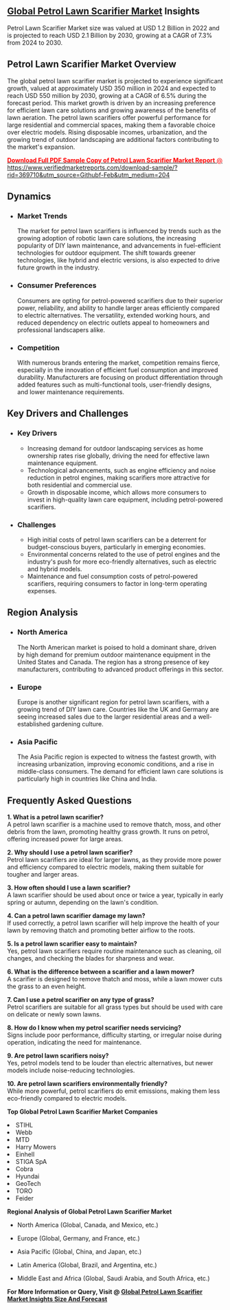 <h2><a href="https://www.verifiedmarketreports.com/download-sample/?rid=369710&amp;utm_source=Githubf&amp;utm_medium=204" target="_blank">Global Petrol Lawn Scarifier Market</a> Insights</h2><p>Petrol Lawn Scarifier Market size was valued at USD 1.2 Billion in 2022 and is projected to reach USD 2.1 Billion by 2030, growing at a CAGR of 7.3% from 2024 to 2030.</p><p> <h2>Petrol Lawn Scarifier Market Overview</h2> <p>The global petrol lawn scarifier market is projected to experience significant growth, valued at approximately USD 350 million in 2024 and expected to reach USD 550 million by 2030, growing at a CAGR of 6.5% during the forecast period. This market growth is driven by an increasing preference for efficient lawn care solutions and growing awareness of the benefits of lawn aeration. The petrol lawn scarifiers offer powerful performance for large residential and commercial spaces, making them a favorable choice over electric models. Rising disposable incomes, urbanization, and the growing trend of outdoor landscaping are additional factors contributing to the market's expansion.</p> <p><a href="#"><p><span class=""><span style="color: #ff0000;"><strong>Download Full PDF Sample Copy of Petrol Lawn Scarifier Market Report</strong> @ </span><a href="https://www.verifiedmarketreports.com/download-sample/?rid=369710&amp;utm_source=Githubf-Feb&amp;utm_medium=204" target="_blank">https://www.verifiedmarketreports.com/download-sample/?rid=369710&amp;utm_source=Githubf-Feb&amp;utm_medium=204</a></span></p></a></p> <h2>Dynamics</h2> <ul> <li><h3>Market Trends</h3> The market for petrol lawn scarifiers is influenced by trends such as the growing adoption of robotic lawn care solutions, the increasing popularity of DIY lawn maintenance, and advancements in fuel-efficient technologies for outdoor equipment. The shift towards greener technologies, like hybrid and electric versions, is also expected to drive future growth in the industry. </li> <li><h3>Consumer Preferences</h3> Consumers are opting for petrol-powered scarifiers due to their superior power, reliability, and ability to handle larger areas efficiently compared to electric alternatives. The versatility, extended working hours, and reduced dependency on electric outlets appeal to homeowners and professional landscapers alike. </li> <li><h3>Competition</h3> With numerous brands entering the market, competition remains fierce, especially in the innovation of efficient fuel consumption and improved durability. Manufacturers are focusing on product differentiation through added features such as multi-functional tools, user-friendly designs, and lower maintenance requirements. </li> </ul> <h2>Key Drivers and Challenges</h2> <ul> <li><h3>Key Drivers</h3> <ul> <li>Increasing demand for outdoor landscaping services as home ownership rates rise globally, driving the need for effective lawn maintenance equipment.</li> <li>Technological advancements, such as engine efficiency and noise reduction in petrol engines, making scarifiers more attractive for both residential and commercial use.</li> <li>Growth in disposable income, which allows more consumers to invest in high-quality lawn care equipment, including petrol-powered scarifiers.</li> </ul> </li> <li><h3>Challenges</h3> <ul> <li>High initial costs of petrol lawn scarifiers can be a deterrent for budget-conscious buyers, particularly in emerging economies.</li> <li>Environmental concerns related to the use of petrol engines and the industry's push for more eco-friendly alternatives, such as electric and hybrid models.</li> <li>Maintenance and fuel consumption costs of petrol-powered scarifiers, requiring consumers to factor in long-term operating expenses.</li> </ul> </li> </ul> <h2>Region Analysis</h2> <ul> <li><h3>North America</h3> The North American market is poised to hold a dominant share, driven by high demand for premium outdoor maintenance equipment in the United States and Canada. The region has a strong presence of key manufacturers, contributing to advanced product offerings in this sector. </li> <li><h3>Europe</h3> Europe is another significant region for petrol lawn scarifiers, with a growing trend of DIY lawn care. Countries like the UK and Germany are seeing increased sales due to the larger residential areas and a well-established gardening culture. </li> <li><h3>Asia Pacific</h3> The Asia Pacific region is expected to witness the fastest growth, with increasing urbanization, improving economic conditions, and a rise in middle-class consumers. The demand for efficient lawn care solutions is particularly high in countries like China and India. </li> </ul> <h2>Frequently Asked Questions</h2> <p><strong>1. What is a petrol lawn scarifier?</strong><br> A petrol lawn scarifier is a machine used to remove thatch, moss, and other debris from the lawn, promoting healthy grass growth. It runs on petrol, offering increased power for large areas.</p> <p><strong>2. Why should I use a petrol lawn scarifier?</strong><br> Petrol lawn scarifiers are ideal for larger lawns, as they provide more power and efficiency compared to electric models, making them suitable for tougher and larger areas.</p> <p><strong>3. How often should I use a lawn scarifier?</strong><br> A lawn scarifier should be used about once or twice a year, typically in early spring or autumn, depending on the lawn's condition.</p> <p><strong>4. Can a petrol lawn scarifier damage my lawn?</strong><br> If used correctly, a petrol lawn scarifier will help improve the health of your lawn by removing thatch and promoting better airflow to the roots.</p> <p><strong>5. Is a petrol lawn scarifier easy to maintain?</strong><br> Yes, petrol lawn scarifiers require routine maintenance such as cleaning, oil changes, and checking the blades for sharpness and wear.</p> <p><strong>6. What is the difference between a scarifier and a lawn mower?</strong><br> A scarifier is designed to remove thatch and moss, while a lawn mower cuts the grass to an even height.</p> <p><strong>7. Can I use a petrol scarifier on any type of grass?</strong><br> Petrol scarifiers are suitable for all grass types but should be used with care on delicate or newly sown lawns.</p> <p><strong>8. How do I know when my petrol scarifier needs servicing?</strong><br> Signs include poor performance, difficulty starting, or irregular noise during operation, indicating the need for maintenance.</p> <p><strong>9. Are petrol lawn scarifiers noisy?</strong><br> Yes, petrol models tend to be louder than electric alternatives, but newer models include noise-reducing technologies.</p> <p><strong>10. Are petrol lawn scarifiers environmentally friendly?</strong><br> While more powerful, petrol scarifiers do emit emissions, making them less eco-friendly compared to electric models.</p> </p><p><strong>Top Global Petrol Lawn Scarifier Market Companies</strong></p><div data-test-id=""><p><li>STIHL</li><li> Webb</li><li> MTD</li><li> Harry Mowers</li><li> Einhell</li><li> STIGA SpA</li><li> Cobra</li><li> Hyundai</li><li> GeoTech</li><li> TORO</li><li> Feider</li></p><div><strong>Regional Analysis of&nbsp;Global Petrol Lawn Scarifier Market</strong></div><ul><li dir="ltr"><p dir="ltr">North America&nbsp;(Global, Canada, and Mexico, etc.)</p></li><li dir="ltr"><p dir="ltr">Europe (Global, Germany, and France, etc.)</p></li><li dir="ltr"><p dir="ltr">Asia Pacific&nbsp;(Global, China, and Japan, etc.)</p></li><li dir="ltr"><p dir="ltr">Latin America&nbsp;(Global, Brazil, and Argentina, etc.)</p></li><li dir="ltr">Middle East and Africa&nbsp;(Global, Saudi Arabia, and South Africa, etc.)</li></ul><p><strong>For More Information or Query, Visit @&nbsp;</strong><strong><a href="https://www.verifiedmarketreports.com/product/petrol-lawn-scarifier-market/?utm_source=Githubf&amp;utm_medium=204" target="_blank">Global Petrol Lawn Scarifier Market Insights Size And Forecast</a></strong></p></div>
